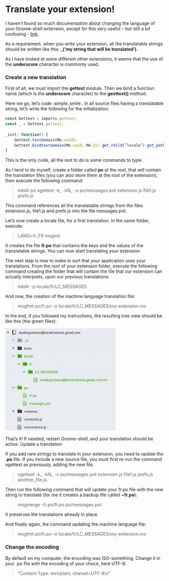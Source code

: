 # Translate your extension!

I haven’t found so much documentation about changing the language of your Gnome-shell extension, except for this very useful – but still a bit confusing - [link](https://wiki.gnome.org/Projects/GnomeShell/Extensions/FAQ/CreatingExtensions).

As a requirement, when you write your extension, all the translatable strings should be written like this: **_(‘my string that will be translated’)**.

As I have looked at some different other extensions, it seems that the use of the **underscore** character is commonly used.

### Create a new translation

First of all, we must import the **gettext** module. Then we bind a function name (which is the **underscore** character) to the **gexttext()** method.

Here we go, let’s code  :simple_smile:. In all source files having a translatable string, let’s write the following for the initialization:

```javascript
const Gettext = imports.gettext;
const _ = Gettext.gettext;

_init: function() {
    Gettext.textdomain(Me.uuid);
    Gettext.bindtextdomain(Me.uuid, Me.dir.get_child(‘locale’).get_path());
}
```

This is the only code, all the rest to do is some commands to type.

As I tend to do myself, create a folder called **po** at the root, that will contain the translation files (you can also store them at the root of the extension), then execute the following command:

> mkdir po
> xgettext -k_ -kN_ -o po/messages.pot extension.js file1.js prefs.js

This command references all the translatable strings from the files extension.js, file1.js and prefs.js into the file messages.pot.

Let’s now create a locale file, for a first translation. In the same folder, execute:
> LANG=fr_FR msginit

It creates the file **fr.po** that contains the keys and the values of the translatable strings. You can now start translating your extension.

The next step is now to make in sort that your application uses your translations. From the root of your extension folder, execute the following command creating the folder that will contain the file that our extension can actually interprets, upon our previous translations:
> mkdir -p locale/fr/LC_MESSAGES

And now, the creation of the machine language translation file:
> msgfmt po/fr.po -o locale/fr/LC_MESSAGES/my-extension.mo

In the end, if you followed my instructions, the resulting tree view should be like this (the green files):

![File tree view](img/treeview.png)

That’s it! If needed, restart Gnome-shell, and your translation should be active.
Update a translation

If you add new strings to translate in your extension, you need to update the **.po** file. If you include a new source file, you must first re-run the command xgettext as previously, adding the new file.
> xgettext -k_ -kN_ -o po/messages.pot extension.js file1.js prefs.js another_file.js

Then run the following command that will update your fr.po file with the new string to translate (for me it creates a backup file called **~fr.po**):
> msgmerge -U po/fr.po po/messages.pot

It preserves the translations already in place.

And finally again, the command updating the machine language file:
> msgfmt po/fr.po -o locale/fr/LC_MESSAGES/my-extension.mo

### Change the encoding

By default on my computer, the encoding was ISO-something. Change it in your .po file with the encoding of your choce, here UTF-8:
> “Content-Type: text/plain; charset=UTF-8\n”